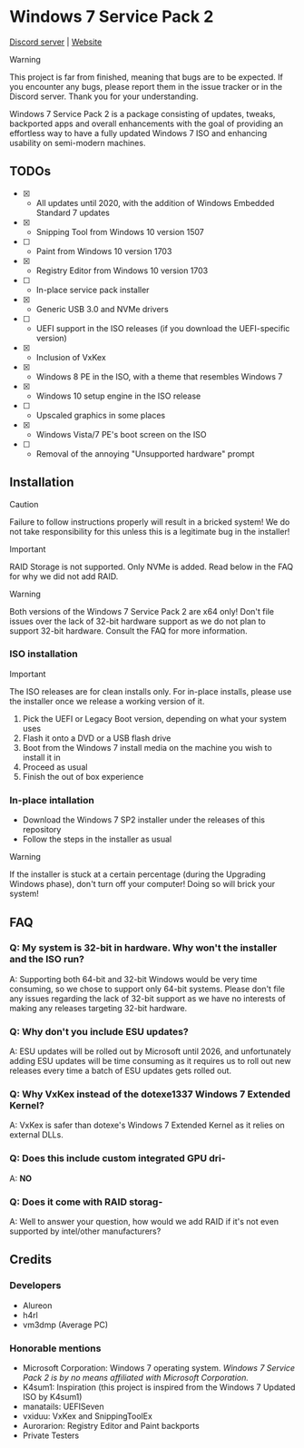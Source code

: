 # Windows 7 Service Pack 2

[Discord server](https://winrevive.xyz/discord) | [Website](https://sp2.winrevive.xyz)

> [!WARNING]
> This project is far from finished, meaning that bugs are to be expected. If you encounter any bugs, please report them in the issue tracker or in the Discord server. Thank you for your understanding.

Windows 7 Service Pack 2 is a package consisting of updates, tweaks, backported apps and overall enhancements with the goal of providing an effortless way to have a fully updated Windows 7 ISO and enhancing usability on semi-modern machines.

## TODOs

- [x] - All updates until 2020, with the addition of Windows Embedded Standard 7 updates
- [x] - Snipping Tool from Windows 10 version 1507
- [ ] - Paint from Windows 10 version 1703
- [x] - Registry Editor from Windows 10 version 1703
- [ ] - In-place service pack installer
- [x] - Generic USB 3.0 and NVMe drivers
- [ ] - UEFI support in the ISO releases (if you download the UEFI-specific version)
- [x] - Inclusion of VxKex
- [x] - Windows 8 PE in the ISO, with a theme that resembles Windows 7
- [x] - Windows 10 setup engine in the ISO release
- [ ] - Upscaled graphics in some places
- [x] - Windows Vista/7 PE's boot screen on the ISO
- [ ] - Removal of the annoying "Unsupported hardware" prompt

## Installation

> [!CAUTION]
> Failure to follow instructions properly will result in a bricked system! We do not take responsibility for this unless this is a legitimate bug in the installer!

> [!IMPORTANT]
> RAID Storage is not supported. Only NVMe is added. Read below in the FAQ for why we did not add RAID.

> [!WARNING]
> Both versions of the Windows 7 Service Pack 2 are x64 only! Don't file issues over the lack of 32-bit hardware support as we do not plan to support 32-bit hardware. Consult the FAQ for more information.

### ISO installation

> [!IMPORTANT]
> The ISO releases are for clean installs only. For in-place installs, please use the installer once we release a working version of it.

1. Pick the UEFI or Legacy Boot version, depending on what your system uses
2. Flash it onto a DVD or a USB flash drive
3. Boot from the Windows 7 install media on the machine you wish to install it in
4. Proceed as usual
5. Finish the out of box experience

### In-place intallation

- Download the Windows 7 SP2 installer under the releases of this repository
- Follow the steps in the installer as usual

> [!WARNING]
> If the installer is stuck at a certain percentage (during the Upgrading Windows phase), don't turn off your computer! Doing so will brick your system!

## FAQ

### Q: My system is 32-bit in hardware. Why won't the installer and the ISO run?

A: Supporting both 64-bit and 32-bit Windows would be very time consuming, so we chose to support only 64-bit systems. Please don't file any issues regarding the lack of 32-bit support as we have no interests of making any releases targeting 32-bit hardware.

### Q: Why don't you include ESU updates?

A: ESU updates will be rolled out by Microsoft until 2026, and unfortunately adding ESU updates will be time consuming as it requires us to roll out new releases every time a batch of ESU updates gets rolled out.

### Q: Why VxKex instead of the dotexe1337 Windows 7 Extended Kernel?

A: VxKex is safer than dotexe's Windows 7 Extended Kernel as it relies on external DLLs.

### Q: Does this include custom integrated GPU dri-

A: **NO**

### Q: Does it come with RAID storag-

A: Well to answer your question, how would we add RAID if it's not even supported by intel/other manufacturers?

## Credits

### Developers

- Alureon
- h4rl
- vm3dmp (Average PC)

### Honorable mentions

- Microsoft Corporation: Windows 7 operating system. *Windows 7 Service Pack 2 is by no means affiliated with Microsoft Corporation.*
- K4sum1: Inspiration (this project is inspired from the Windows 7 Updated ISO by K4sum1)
- manatails: UEFISeven
- vxiduu: VxKex and SnippingToolEx
- Aurorarion: Registry Editor and Paint backports
- Private Testers
